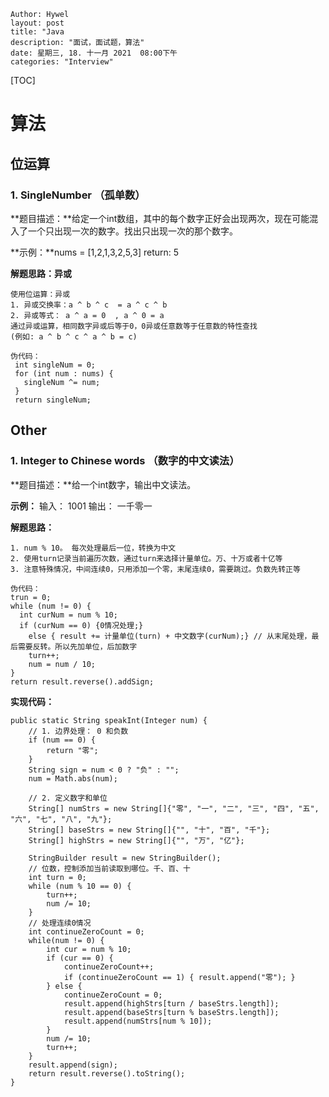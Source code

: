```
Author: Hywel
layout: post
title: "Java
description: "面试，面试题，算法"
date: 星期三, 18. 十一月 2021  08:00下午
categories: "Interview"
```

[TOC]

# 算法



## 位运算

### 1. SingleNumber （孤单数）

**题目描述：**给定一个int数组，其中的每个数字正好会出现两次，现在可能混入了一个只出现一次的数字。找出只出现一次的那个数字。

**示例：**nums = [1,2,1,3,2,5,3]    return:  5

**解题思路：异或**

```
使用位运算：异或
1. 异或交换率：a ^ b ^ c  = a ^ c ^ b
2. 异或等式： a ^ a = 0  , a ^ 0 = a
通过异或运算，相同数字异或后等于0，0异或任意数等于任意数的特性查找
(例如: a ^ b ^ c ^ a ^ b = c)

伪代码：
 int singleNum = 0;
 for (int num : nums) {
   singleNum ^= num;
 }
 return singleNum;
```



## Other

### 1. Integer to Chinese words （数字的中文读法）

**题目描述：**给一个int数字，输出中文读法。

**示例：** 输入： 1001   输出： 一千零一 

**解题思路：**

```
1. num % 10。 每次处理最后一位，转换为中文
2. 使用turn记录当前遍历次数，通过turn来选择计量单位。万、十万或者十亿等
3. 注意特殊情况，中间连续0，只用添加一个零，末尾连续0，需要跳过。负数先转正等

伪代码：
trun = 0;
while (num != 0) {
  int curNum = num % 10;
  if (curNum == 0) {0情况处理;}
	else { result += 计量单位(turn) + 中文数字(curNum);} // 从末尾处理，最后需要反转。所以先加单位，后加数字
	turn++;
	num = num / 10;
}
return result.reverse().addSign;
```



**实现代码：**

```
public static String speakInt(Integer num) {
    // 1. 边界处理： 0 和负数
    if (num == 0) {
        return "零";
    }
    String sign = num < 0 ? "负" : "";
    num = Math.abs(num);

    // 2. 定义数字和单位
    String[] numStrs = new String[]{"零", "一", "二", "三", "四", "五", "六", "七", "八", "九"};
    String[] baseStrs = new String[]{"", "十", "百", "千"};
    String[] highStrs = new String[]{"", "万", "亿"};

    StringBuilder result = new StringBuilder();
    // 位数，控制添加当前读取到哪位。千、百、十
    int turn = 0;
    while (num % 10 == 0) {
        turn++;
        num /= 10;
    }
    // 处理连续0情况
    int continueZeroCount = 0;
    while(num != 0) {
        int cur = num % 10;
        if (cur == 0) {
            continueZeroCount++;
            if (continueZeroCount == 1) { result.append("零"); }
        } else {
            continueZeroCount = 0;
            result.append(highStrs[turn / baseStrs.length]);
            result.append(baseStrs[turn % baseStrs.length]);
            result.append(numStrs[num % 10]);
        }
        num /= 10;
        turn++;
    }
    result.append(sign);
    return result.reverse().toString();
}
```

